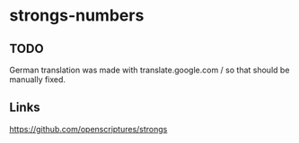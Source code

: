 # strongs-numbers

## TODO

German translation was made with translate.google.com / so that should be manually fixed.

## Links

https://github.com/openscriptures/strongs
